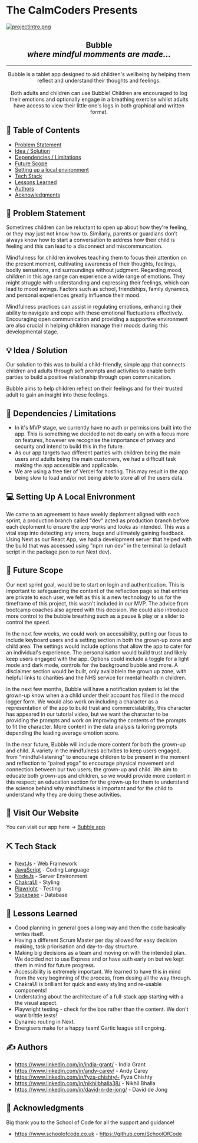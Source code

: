 # The CalmCoders Presents

[![projectintro.png](https://i.postimg.cc/Kv1tVwzC/projectintro.png)](https://postimg.cc/56MHQP8m)

<h2 align="center"> Bubble <br> <i>where mindful momments are made...</i></h2>

---

<p align="center"> 
Bubble is a tablet app designed to aid children's wellbeing by helping them reflect and understand their thoughts and feelings.
    <br> 
    <br>
Both adults and children can use Bubble! Children are encouraged to log their emotions and optionally engage in a breathing exercise whilst adults have access to view their little one's logs in both graphical and written format.
    
</p>

## 📝 Table of Contents

- [Problem Statement](#problem_statement)
- [Idea / Solution](#idea)
- [Dependencies / Limitations](#limitations)
- [Future Scope](#future_scope)
- [Setting up a local environment](#getting_started)
- [Tech Stack](#tech_stack)
- [Lessons Learned](#lessons_learned)
- [Authors](#authors)
- [Acknowledgments](#acknowledgments)

## 🧐 Problem Statement <a name = "problem_statement"></a>

Sometimes children can be reluctant to open up about how they're feeling, or they may just not know how to. Similarly, parents or guardians don’t always know how to start a conversation to address how their child is feeling and this can lead to a disconnect and miscommuncation.

Mindfulness for children involves teaching them to focus their attention on the present moment, cultivating awareness of their thoughts, feelings, bodily sensations, and surroundings without judgment. Regarding mood, children in this age range can experience a wide range of emotions. They might struggle with understanding and expressing their feelings, which can lead to mood swings. Factors such as school, friendships, family dynamics, and personal experiences greatly influence their mood.

Mindfulness practices can assist in regulating emotions, enhancing their ability to navigate and cope with these emotional fluctuations effectively. Encouraging open communication and providing a supportive environment are also crucial in helping children manage their moods during this developmental stage.

## 💡 Idea / Solution <a name = "idea"></a>

Our solution to this was to build a child-friendly, simple app that connects children and adults through soft prompts and activities to enable both parties to build a positive relationship through open communication.

Bubble aims to help children reflect on their feelings and for their trusted adult to gain an insight into these feelings.

## 🛑 Dependencies / Limitations <a name = "limitations"></a>

- In it's MVP stage, we currently have no auth or permissions built into the app. This is something we decided to not do early on with a focus more on features, however we recognise the importance of privacy and security and intend to build this in the future.
- As our app targets two different parties with children being the main users and adults being the main customers, we had a difficult task making the app accessible and applicable.
- We are using a free tier of Vercel for hosting. This may result in the app being slow to load and/or not being able to store all of the users data.

## 💻 Setting Up A Local Enivronment <a name = "getting_started"></a>

We came to an agreement to have weekly deploment aligned with each sprint, a production branch called "dev" acted as production branch before each deploment to ensure the app works and looks as intended. This was a vital step into detecting any errors, bugs and ultimately gaining feedback. Using Next as our React App, we had a development server that helped with 
the build that was accessed using "npm run dev" in the terminal (a default script in the package.json to run Next dev).

## 🚀 Future Scope <a name = "future_scope"></a>

Our next sprint goal, would be to start on login and authentication. This is important to safeguarding the content of the reflection page so that entries are private to each user, we felt as this is a new technology to us for the timeframe of this project, this wasn't included in our MVP. The advice from bootcamp coaches also agreed with this decision. We could also introduce more control to the bubble breathing such as a pause & play or a slider to control the speed. 

In the next few weeks, we could work on accessibility, putting our focus to include keyboard users and a setting section in both the grown-up zone and child area. The settings would include options that allow the app to cater for an individual's experience. The personalisation would build trust and likely keep users engaged with the app. Options could include a toggle for a light mode and dark mode, controls for the background bubble and more. A disclaimer section would be built, only availablein the grown up zone, with helpful links to charities and the NHS service for mental health in children.

In the next few months, Bubble will have a notification system to let the grown-up know when a a child under their account has filled in the mood logger form. We would also work on including a character as a representation of the app to build trust and commercialability, this character has appeared in our tutorial video, but we want the character to be providing the prompts and work on improving the contents of the prompts to fit the character. More content in the data analysis tailoring prompts depending the leading average emotion score. 

In the near future, Bubble will include more content for both the grown-up and child. A variety in the mindfulness acitvities to keep users engaged, from "mindful-listening" to encourage children to be present in the moment and reflection to "paired yoga" to encourage physical movement and connection between our two users; the grown-up and child. We aim to educate both grown-ups and children, so we would provide more content in this respect; an education section for the grown-up for them to understand the science behind why mindfulness is important and for the child to understand why they are doing these activities.

## 🏁 Visit Our Website <a name = "vist_our_website"></a>

You can visit our app here -> <a href="https://bubble-app-two.vercel.app/">Bubble app</a>

## ⛏️ Tech Stack <a name = "tech_stack"></a>

- [NextJs](https://nextjs.org/) - Web Framework
- [JavaScript](https://www.typescriptlang.org) - Coding Language
- [NodeJs](https://nodejs.org/en/) - Server Environment
- [ChakraUI](https://tailwindcss.com) - Styling
- [Plawright](https://www.cypress.io) - Testing
- [Supabase](https://www.postgresql.org) - Database

## 🏫 Lessons Learned <a name = "lessons_learned"></a>

- Good planning in general goes a long way and then the code basically writes itself.
- Having a different Scrum Master per day allowed for easy decision making, task priorisation and day-to-day structure.
- Making big decisions as a team and moving on with the intended plan. We decided not to use Express and or have auth early on but we kept them in mind for future progress.
- Accessibility is extremely important. We learned to have this in mind from the very beginning of the process, from desing all the way through.
- ChakraUI is brilliant for quick and easy styling and re-usable components!
- Understating about the architecture of a full-stack app starting with a the visual aspect.
- Playwright testing - check for the box rather than the content. We don't want brittle tests!
- Dynamic routing in Next.
- Energisers make for a happy team! Gartic league still ongoing.

## ✍️ Authors <a name = "authors"></a>

- https://www.linkedin.com/in/india-grant/ - India Grant
- https://www.linkedin.com/in/andy-carey/ - Andy Carey
- https://www.linkedin.com/in/fyza-chishty/- Fyza Chishty
- https://www.linkedin.com/in/nikhilbhalla38/ - Nikhil Bhalla
- https://www.linkedin.com/in/david-n-de-jong/ - David de Jong

## 🎉 Acknowledgments <a name = "acknowledgments"></a>

Big thank you to the School of Code for all the support and guidance!

- https://www.schoolofcode.co.uk - https://github.com/SchoolOfCode
